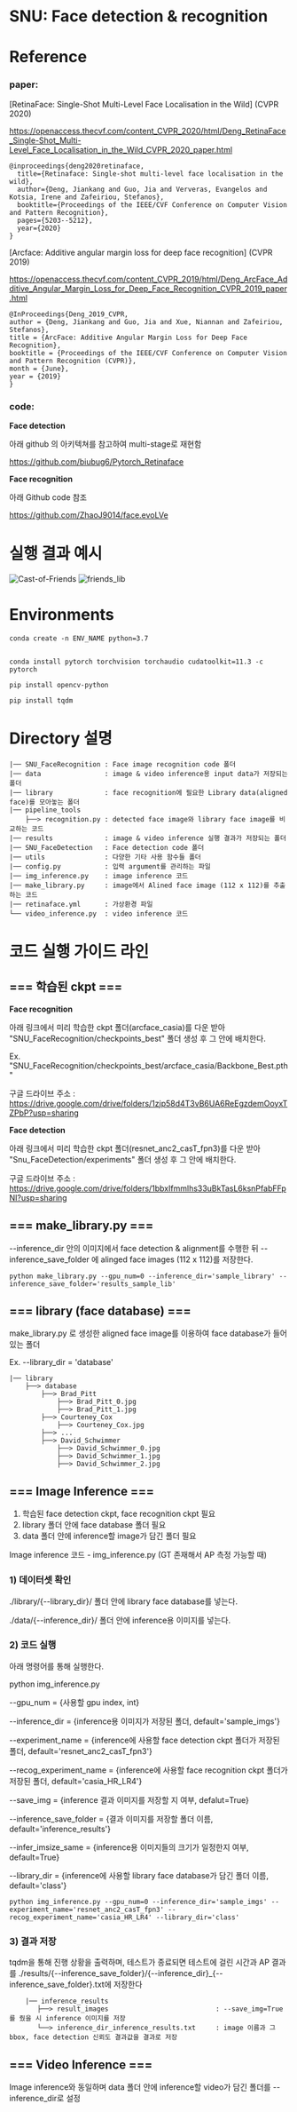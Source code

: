 # SNU: Face detection & recognition

# Reference
### paper:
[RetinaFace: Single-Shot Multi-Level Face Localisation in the Wild] (CVPR 2020)

https://openaccess.thecvf.com/content_CVPR_2020/html/Deng_RetinaFace_Single-Shot_Multi-Level_Face_Localisation_in_the_Wild_CVPR_2020_paper.html

    @inproceedings{deng2020retinaface,
      title={Retinaface: Single-shot multi-level face localisation in the wild},
      author={Deng, Jiankang and Guo, Jia and Ververas, Evangelos and Kotsia, Irene and Zafeiriou, Stefanos},
      booktitle={Proceedings of the IEEE/CVF Conference on Computer Vision and Pattern Recognition},
      pages={5203--5212},
      year={2020}
    }
    
[Arcface: Additive angular margin loss for deep face recognition] (CVPR 2019)

https://openaccess.thecvf.com/content_CVPR_2019/html/Deng_ArcFace_Additive_Angular_Margin_Loss_for_Deep_Face_Recognition_CVPR_2019_paper.html

    @InProceedings{Deng_2019_CVPR,
    author = {Deng, Jiankang and Guo, Jia and Xue, Niannan and Zafeiriou, Stefanos},
    title = {ArcFace: Additive Angular Margin Loss for Deep Face Recognition},
    booktitle = {Proceedings of the IEEE/CVF Conference on Computer Vision and Pattern Recognition (CVPR)},
    month = {June},
    year = {2019}
    }


### code: 
**Face detection**

아래 github 의 아키텍쳐를 참고하여 multi-stage로 재현함

https://github.com/biubug6/Pytorch_Retinaface

**Face recognition**

아래 Github code 참조

https://github.com/ZhaoJ9014/face.evoLVe

# 실행 결과 예시 

![Cast-of-Friends](https://user-images.githubusercontent.com/68048434/182092892-ac65e776-92ca-4a34-8d35-8078c82a77fc.jpg)
![friends_lib](https://user-images.githubusercontent.com/68048434/182092896-e06dfa7a-55d8-4c08-a8f2-4c7c9bab4d34.jpg)


# Environments
```
conda create -n ENV_NAME python=3.7


conda install pytorch torchvision torchaudio cudatoolkit=11.3 -c pytorch

pip install opencv-python

pip install tqdm
```


# Directory 설명
    |── SNU_FaceRecognition : Face image recognition code 폴더
    |── data                : image & video inference용 input data가 저장되는 폴더
    |── library             : face recognition에 필요한 Library data(aligned face)를 모아놓는 폴더
    |── pipeline_tools
        ├──> recognition.py : detected face image와 library face image를 비교하는 코드
    |── results             : image & video inference 실행 결과가 저장되는 폴더 
    |── SNU_FaceDetection   : Face detection code 폴더
    |── utils               : 다양한 기타 사용 함수들 폴더
    |── config.py           : 입력 argument를 관리하는 파일
    |── img_inference.py    : image inference 코드
    |── make_library.py     : image에서 Alined face image (112 x 112)를 추출하는 코드
    |── retinaface.yml      : 가상환경 파일
    └── video_inference.py  : video inference 코드




# 코드 실행 가이드 라인


## === 학습된 ckpt ===


**Face recognition**

아래 링크에서 미리 학습한 ckpt 폴더(arcface_casia)를 다운 받아 "SNU_FaceRecognition/checkpoints_best" 폴더 생성 후 그 안에 배치한다.

Ex. "SNU_FaceRecognition/checkpoints_best/arcface_casia/Backbone_Best.pth"

구글 드라이브 주소 : https://drive.google.com/drive/folders/1zjp58d4T3vB6UA6ReEgzdemOoyxTZPbP?usp=sharing

**Face detection**

아래 링크에서 미리 학습한 ckpt 폴더(resnet_anc2_casT_fpn3)를 다운 받아 "Snu_FaceDetection/experiments" 폴더 생성 후 그 안에 배치한다.

구글 드라이브 주소 : https://drive.google.com/drive/folders/1bbxIfmmlhs33uBkTasL6ksnPfabFFpNI?usp=sharing


## === make_library.py ===

--inference_dir 안의 이미지에서 face detection & alignment를 수행한 뒤 --inference_save_folder 에 alinged face images (112 x 112)를 저장한다.

    python make_library.py --gpu_num=0 --inference_dir='sample_library' --inference_save_folder='results_sample_lib'


## === library (face database) ===

make_library.py 로 생성한 aligned face image를 이용하여 face database가 들어있는 폴더

Ex. --library_dir = 'database'

    |── library
        ├──> database 
            ├──> Brad_Pitt
                ├──> Brad_Pitt_0.jpg
                ├──> Brad_Pitt_1.jpg
            ├──> Courteney_Cox
                ├──> Courteney_Cox.jpg
            ├──> ...
            ├──> David_Schwimmer
                ├──> David_Schwimmer_0.jpg
                ├──> David_Schwimmer_1.jpg
                ├──> David_Schwimmer_2.jpg


## === Image Inference ===

1. 학습된 face detection ckpt, face recognition ckpt 필요
2. library 폴더 안에 face database 폴더 필요
3. data 폴더 안에 inference할 image가 담긴 폴더 필요

Image inference 코드 - img_inference.py (GT 존재해서 AP 측정 가능할 때)

### 1) 데이터셋 확인

  ./library/{--library_dir}/ 폴더 안에 library face database를 넣는다.

  ./data/{--inference_dir}/ 폴더 안에 inference용 이미지를 넣는다.

### 2) 코드 실행

  아래 명령어를 통해 실행한다. 
 
  python img_inference.py 
  
  --gpu_num                 = {사용할 gpu index, int}

  --inference_dir           = {inference용 이미지가 저장된 폴더, default='sample_imgs'}
     
  --experiment_name         = {inference에 사용할 face detection ckpt 폴더가 저장된 폴더, default='resnet_anc2_casT_fpn3'} 
   
  --recog_experiment_name   = {inference에 사용할 face recognition ckpt 폴더가 저장된 폴더, default='casia_HR_LR4'}

  --save_img                = {inference 결과 이미지를 저장할 지 여부, defalut=True}

  --inference_save_folder   = {결과 이미지를 저장할 폴더 이름, default='inference_results'}

  --infer_imsize_same       = {inference용 이미지들의 크기가 일정한지 여부, default=True}

  --library_dir             = {inference에 사용할 library face database가 담긴 폴더 이름, default='class'}
   
   
    python img_inference.py --gpu_num=0 --inference_dir='sample_imgs' --experiment_name='resnet_anc2_casT_fpn3' --recog_experiment_name='casia_HR_LR4' --library_dir='class'
    
### 3) 결과 저장


   tqdm을 통해 진행 상황을 출력하며, 테스트가 종료되면 테스트에 걸린 시간과 AP 결과를 ./results/{--inference_save_folder}/{--inference_dir}_{--inference_save_folder}.txt에 저장한다

        |── inference_results
           ├──> result_images                           : --save_img=True를 줬을 시 inference 이미지를 저장
           └──> inference_dir_inference_results.txt     : image 이름과 그 bbox, face detection 신뢰도 결과값을 결과로 저장

## === Video Inference ===

Image inference와 동일하며 data 폴더 안에 inference할 video가 담긴 폴더를 --inference_dir로 설정
